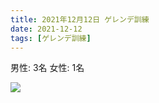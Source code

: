 ```yaml
---
title: 2021年12月12日 ゲレンデ訓練
date: 2021-12-12
tags: [ゲレンデ訓練]
---
```


男性: 3名
女性: 1名

![](/2021/12/12/20211212/1.jpg)
